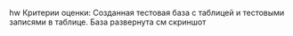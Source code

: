 hw
Критерии оценки: Созданная тестовая база с таблицей и тестовыми записями в таблице. 
База развернута см скриншот

